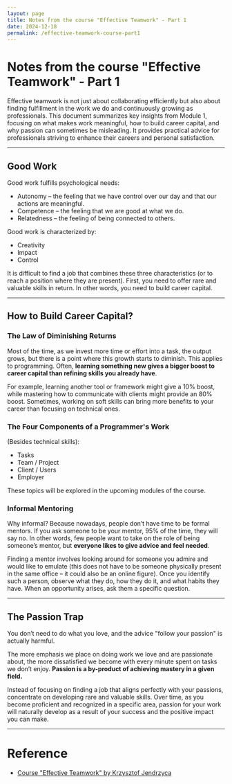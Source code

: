 ```yaml
---
layout: page
title: Notes from the course "Effective Teamwork" - Part 1
date: 2024-12-18
permalink: /effective-teamwork-course-part1
---
```


# Notes from the course "Effective Teamwork" - Part 1

Effective teamwork is not just about collaborating efficiently but also about finding fulfillment in the work we do and continuously growing as professionals. This document summarizes key insights from Module 1, focusing on what makes work meaningful, how to build career capital, and why passion can sometimes be misleading. It provides practical advice for professionals striving to enhance their careers and personal satisfaction.

---

## Good Work

Good work fulfills psychological needs:

- Autonomy – the feeling that we have control over our day and that our actions are meaningful.
- Competence – the feeling that we are good at what we do.
- Relatedness – the feeling of being connected to others.

Good work is characterized by:

- Creativity
- Impact
- Control

It is difficult to find a job that combines these three characteristics (or to reach a position where they are present). First, you need to offer rare and valuable skills in return. In other words, you need to build career capital.

---

## How to Build Career Capital?

### The Law of Diminishing Returns

Most of the time, as we invest more time or effort into a task, the output grows, but there is a point where this growth starts to diminish. This applies to programming. Often, **learning something new gives a bigger boost to career capital than refining skills you already have**.

For example, learning another tool or framework might give a 10% boost, while mastering how to communicate with clients might provide an 80% boost. Sometimes, working on soft skills can bring more benefits to your career than focusing on technical ones.

### The Four Components of a Programmer's Work

(Besides technical skills):

- Tasks
- Team / Project
- Client / Users
- Employer

These topics will be explored in the upcoming modules of the course.

### Informal Mentoring

Why informal? Because nowadays, people don’t have time to be formal mentors. If you ask someone to be your mentor, 95% of the time, they will say no. In other words, few people want to take on the role of being someone’s mentor, but **everyone likes to give advice and feel needed**.

Finding a mentor involves looking around for someone you admire and would like to emulate (this does not have to be someone physically present in the same office – it could also be an online figure). Once you identify such a person, observe what they do, how they do it, and what habits they have. When an opportunity arises, ask them a specific question.

---

## The Passion Trap

You don’t need to do what you love, and the advice "follow your passion" is actually harmful.

The more emphasis we place on doing work we love and are passionate about, the more dissatisfied we become with every minute spent on tasks we don’t enjoy. **Passion is a by-product of achieving mastery in a given field.**

Instead of focusing on finding a job that aligns perfectly with your passions, concentrate on developing rare and valuable skills. Over time, as you become proficient and recognized in a specific area, passion for your work will naturally develop as a result of your success and the positive impact you can make.

---

# Reference

* [Course "Effective Teamwork" by Krzysztof Jendrzyca](https://krzysztof.io/spwz/)